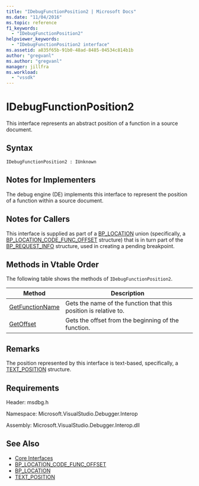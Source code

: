 ```yaml
---
title: "IDebugFunctionPosition2 | Microsoft Docs"
ms.date: "11/04/2016"
ms.topic: reference
f1_keywords:
  - "IDebugFunctionPosition2"
helpviewer_keywords:
  - "IDebugFunctionPosition2 interface"
ms.assetid: a835f65b-91b0-48ad-8485-04534c814b1b
author: "gregvanl"
ms.author: "gregvanl"
manager: jillfra
ms.workload:
  - "vssdk"
---
```

# IDebugFunctionPosition2
This interface represents an abstract position of a function in a source document.

## Syntax

```
IDebugFunctionPosition2 : IUnknown
```

## Notes for Implementers
 The debug engine (DE) implements this interface to represent the position of a function within a source document.

## Notes for Callers
 This interface is supplied as part of a [BP_LOCATION](../../../extensibility/debugger/reference/bp-location.md) union (specifically, a [BP_LOCATION_CODE_FUNC_OFFSET](../../../extensibility/debugger/reference/bp-location-code-func-offset.md) structure) that is in turn part of the [BP_REQUEST_INFO](../../../extensibility/debugger/reference/bp-request-info.md) structure, used in creating a pending breakpoint.

## Methods in Vtable Order
 The following table shows the methods of `IDebugFunctionPosition2`.

|Method|Description|
|------------|-----------------|
|[GetFunctionName](../../../extensibility/debugger/reference/idebugfunctionposition2-getfunctionname.md)|Gets the name of the function that this position is relative to.|
|[GetOffset](../../../extensibility/debugger/reference/idebugfunctionposition2-getoffset.md)|Gets the offset from the beginning of the function.|

## Remarks
 The position represented by this interface is text-based, specifically, a [TEXT_POSITION](../../../extensibility/debugger/reference/text-position.md) structure.

## Requirements
 Header: msdbg.h

 Namespace: Microsoft.VisualStudio.Debugger.Interop

 Assembly: Microsoft.VisualStudio.Debugger.Interop.dll

## See Also
- [Core Interfaces](../../../extensibility/debugger/reference/core-interfaces.md)
- [BP_LOCATION_CODE_FUNC_OFFSET](../../../extensibility/debugger/reference/bp-location-code-func-offset.md)
- [BP_LOCATION](../../../extensibility/debugger/reference/bp-location.md)
- [TEXT_POSITION](../../../extensibility/debugger/reference/text-position.md)